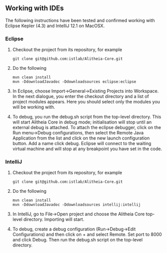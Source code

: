 ## Working with IDEs

The following instructions have been tested and confirmed working 
with Eclipse Kepler (4.3) and IntelliJ 12.1 on MacOSX.

### Eclipse
1. Checkout the project from its repository, for example
    
    ```git clone git@github.com:istlab/Alitheia-Core.git```

2. Do the following 
    ```
    mvn clean install
    mvn -DdownloadJavadoc -Ddownloadsources eclipse:eclipse
    ```

3. In Eclipse, choose Import->General->Existing Projects into Workspace.
In the next dialogue,
you enter the checkout directory and a list of project modules appears. Here
you should select only the modules you will be working with.

4. To debug, you run the debug.sh script from the top-level directory. This
will start Alitheia Core in debug mode; initialisation will stop until an
external debug is attached. To attach the eclipse debugger, click on the
Run menu->Debug configurations, then select the Remote Java Application from
the list and click on the new launch configuration button. Add a name click
debug. Eclipse will connect to the waiting virtual machine and will stop
at any breakpoint you have set in the code.

### IntelliJ

1. Checkout the project from its repository, for example
    
    ```git clone git@github.com:istlab/Alitheia-Core.git```

2. Do the following 
    ```
    mvn clean install
    mvn -DdownloadJavadoc -Ddownloadsources intellij:intellij
    ```
    
3. In IntelliJ, go to File->Open project and choose the Alitheia Core top-level 
directory. Importing will start.

4. To debug, create a debug configuration (Run->Debug->Edit Configurations) and
then click on + and select Remote. Set port to 8000 and click Debug. Then run
the debug.sh script on the top-level directory.

